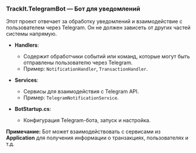 ### **TrackIt.TelegramBot** — Бот для уведомлений
Этот проект отвечает за обработку уведомлений и взаимодействие с пользователем через Telegram. Он не должен зависеть от других частей системы напрямую.

- **Handlers**:
    - Содержит обработчики событий или команд, которые могут быть отправлены пользователю через Telegram.
    - Пример: `NotificationHandler`, `TransactionHandler`.

- **Services**:
    - Сервисы для взаимодействия с Telegram API.
    - Пример: `TelegramNotificationService`.

- **BotStartup.cs**:
    - Конфигурация Telegram-бота, запуск и настройка.

**Примечание:** Бот может взаимодействовать с сервисами из **Application** для получения информации о транзакциях, пользователях и т.д.